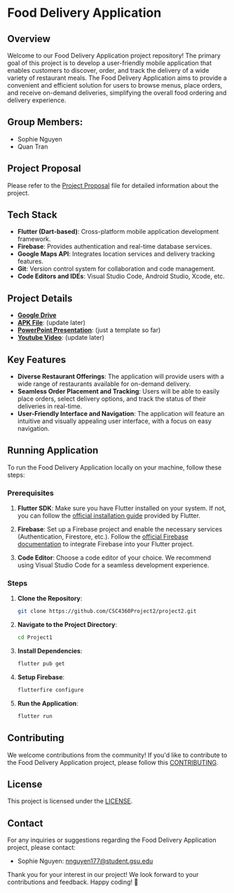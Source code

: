 # Food Delivery Application

## Overview
Welcome to our Food Delivery Application project repository! The primary goal of this project is to develop a user-friendly mobile application that enables customers to discover, order, and track the delivery of a wide variety of restaurant meals. The Food Delivery Application aims to provide a convenient and efficient solution for users to browse menus, place orders, and receive on-demand deliveries, simplifying the overall food ordering and delivery experience.

## Group Members:
- Sophie Nguyen
- Quan Tran

## Project Proposal
Please refer to the [Project Proposal](https://drive.google.com/file/d/1Vieu1Uh5IhnMb9_NPR-LeZki-tTEqgGA/view?usp=sharing) file for detailed information about the project.

## Tech Stack
- **Flutter (Dart-based)**: Cross-platform mobile application development framework.
- **Firebase**: Provides authentication and real-time database services.
- **Google Maps API**: Integrates location services and delivery tracking features.
- **Git**: Version control system for collaboration and code management.
- **Code Editors and IDEs**: Visual Studio Code, Android Studio, Xcode, etc.

## Project Details
- [**Google Drive**](https://drive.google.com/drive/folders/19V_L_YPkdfBc7EBRdsGwQZ_B7kb3irFX?usp=sharing)
- [**APK File**](): (update later)
- [**PowerPoint Presentation**](https://docs.google.com/presentation/d/1-mUtVWHvwxqZzEBvqExIQ4lfc3jhRgiE/edit?usp=sharing&ouid=115063291951967236235&rtpof=true&sd=true): (just a template so far)
- [**Youtube Video**](): (update later)

## Key Features
- **Diverse Restaurant Offerings**: The application will provide users with a wide range of restaurants available for on-demand delivery.
- **Seamless Order Placement and Tracking**: Users will be able to easily place orders, select delivery options, and track the status of their deliveries in real-time.
- **User-Friendly Interface and Navigation**: The application will feature an intuitive and visually appealing user interface, with a focus on easy navigation.

## Running Application

To run the Food Delivery Application locally on your machine, follow these steps:

### Prerequisites

1. **Flutter SDK**: Make sure you have Flutter installed on your system. If not, you can follow the [official installation guide](https://flutter.dev/docs/get-started/install) provided by Flutter.

2. **Firebase**: Set up a Firebase project and enable the necessary services (Authentication, Firestore, etc.). Follow the [official Firebase documentation](https://firebase.google.com/docs/flutter/setup) to integrate Firebase into your Flutter project.

3. **Code Editor**: Choose a code editor of your choice. We recommend using Visual Studio Code for a seamless development experience.

### Steps

1. **Clone the Repository**: 
   ```bash
   git clone https://github.com/CSC4360Project2/project2.git
   
2. **Navigate to the Project Directory**: 
   ```bash
   cd Project1
   
3. **Install Dependencies**: 
   ```bash
   flutter pub get

4. **Setup Firebase**: 
   ```bash
   flutterfire configure

5. **Run the Application**: 
   ```bash
   flutter run

## Contributing
We welcome contributions from the community! If you'd like to contribute to the Food Delivery Application project, please follow this [CONTRIBUTING](https://github.com/CSC4360Project2/project2/blob/main/CONTRIBUTING.md).

## License
This project is licensed under the [LICENSE](https://github.com/CSC4360Project2/project2/blob/main/LICENSE).

## Contact
For any inquiries or suggestions regarding the Food Delivery Application project, please contact:

- Sophie Nguyen: [nnguyen177@student.gsu.edu](mailto:nnguyen177@student.gsu.edu)

Thank you for your interest in our project! We look forward to your contributions and feedback. Happy coding! 🚀

